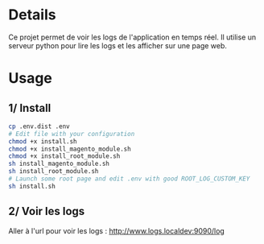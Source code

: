 # Details
Ce projet permet de voir les logs de l'application en temps réel. Il utilise un serveur python pour lire les logs et les afficher sur une page web.

# Usage
## 1/ Install
```bash
cp .env.dist .env
# Edit file with your configuration
chmod +x install.sh
chmod +x install_magento_module.sh
chmod +x install_root_module.sh
sh install_magento_module.sh
sh install_root_module.sh
# Launch some root page and edit .env with good ROOT_LOG_CUSTOM_KEY
sh install.sh
```

## 2/ Voir les logs
Aller à l'url pour voir les logs : http://www.logs.localdev:9090/log